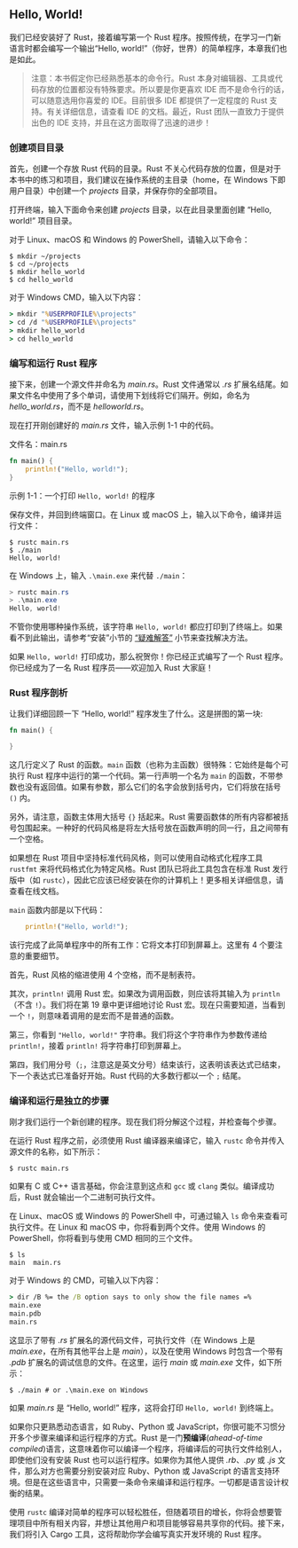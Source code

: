 ## Hello, World!

我们已经安装好了 Rust，接着编写第一个 Rust 程序。按照传统，在学习一门新语言时都会编写一个输出“Hello, world!”（你好，世界）的简单程序，本章我们也是如此。

> 注意：本书假定你已经熟悉基本的命令行。Rust 本身对编辑器、工具或代码存放的位置都没有特殊要求。所以要是你更喜欢 IDE 而不是命令行的话，可以随意选用你喜爱的 IDE。目前很多 IDE 都提供了一定程度的 Rust 支持。有关详细信息，请查看 IDE 的文档。最近，Rust 团队一直致力于提供出色的 IDE 支持，并且在这方面取得了迅速的进步！

### 创建项目目录

首先，创建一个存放 Rust 代码的目录。Rust 不关心代码存放的位置，但是对于本书中的练习和项目，我们建议在操作系统的主目录（home，在 Windows 下即用户目录）中创建一个 *projects* 目录，并保存你的全部项目。

打开终端，输入下面命令来创建 *projects* 目录，以在此目录里面创建 “Hello, world!” 项目目录。

对于 Linux、macOS 和 Windows 的 PowerShell，请输入以下命令：

```console
$ mkdir ~/projects
$ cd ~/projects
$ mkdir hello_world
$ cd hello_world
```

对于 Windows CMD，输入以下内容：

```cmd
> mkdir "%USERPROFILE%\projects"
> cd /d "%USERPROFILE%\projects"
> mkdir hello_world
> cd hello_world
```

### 编写和运行 Rust 程序

接下来，创建一个源文件并命名为 *main.rs*。Rust 文件通常以 *.rs* 扩展名结尾。如果文件名中使用了多个单词，请使用下划线将它们隔开。例如，命名为 *hello_world.rs*，而不是 *helloworld.rs*。

现在打开刚创建好的 *main.rs* 文件，输入示例 1-1 中的代码。

<span class="filename">文件名：main.rs</span>

```rust
fn main() {
    println!("Hello, world!");
}
```

<span class="caption">示例 1-1：一个打印 `Hello, world!` 的程序</span>

保存文件，并回到终端窗口。在 Linux 或 macOS 上，输入以下命令，编译并运行文件：

```console
$ rustc main.rs
$ ./main
Hello, world!
```

在 Windows 上，输入 `.\main.exe` 来代替 `./main`：

```powershell
> rustc main.rs
> .\main.exe
Hello, world!
```

不管你使用哪种操作系统，该字符串 `Hello, world!` 都应打印到了终端上。如果看不到此输出，请参考“安装”小节的 [“疑难解答”][troubleshooting]<!-- ignore --> 小节来查找解决方法。

如果 `Hello, world!` 打印成功，那么祝贺你！你已经正式编写了一个 Rust 程序。你已经成为了一名 Rust 程序员——欢迎加入 Rust 大家庭！

### Rust 程序剖析

让我们详细回顾一下 “Hello, world!” 程序发生了什么。这是拼图的第一块:

```rust
fn main() {

}
```

这几行定义了 Rust 的函数。`main` 函数（也称为主函数）很特殊：它始终是每个可执行 Rust 程序中运行的第一个代码。第一行声明一个名为 `main` 的函数，不带参数也没有返回值。如果有参数，那么它们的名字会放到括号内，它们将放在括号 `()` 内。

另外，请注意，函数主体用大括号 `{}` 括起来。Rust 需要函数体的所有内容都被括号包围起来。一种好的代码风格是将左大括号放在函数声明的同一行，且之间带有一个空格。

如果想在 Rust 项目中坚持标准代码风格，则可以使用自动格式化程序工具 `rustfmt` 来将代码格式化为特定风格。Rust 团队已将此工具包含在标准 Rust 发行版中（如 `rustc`），因此它应该已经安装在你的计算机上！更多相关详细信息，请查看在线文档。

`main` 函数内部是以下代码：

```rust
    println!("Hello, world!");
```

该行完成了此简单程序中的所有工作：它将文本打印到屏幕上。这里有 4 个要注意的重要细节。

首先，Rust 风格的缩进使用 4 个空格，而不是制表符。

其次，`println!` 调用 Rust 宏。如果改为调用函数，则应该将其输入为 `println`（不含 `!`）。我们将在第 19 章中更详细地讨论 Rust 宏。现在只需要知道，当看到一个 `!`，则意味着调用的是宏而不是普通的函数。

第三，你看到 `"Hello, world!"` 字符串。我们将这个字符串作为参数传递给 `println!`，接着 `println!` 将字符串打印到屏幕上。

第四，我们用分号（`;`，注意这是英文分号）结束该行，这表明该表达式已结束，下一个表达式已准备好开始。Rust 代码的大多数行都以一个 `;` 结尾。

### 编译和运行是独立的步骤

刚才我们运行一个新创建的程序。现在我们将分解这个过程，并检查每个步骤。

在运行 Rust 程序之前，必须使用 Rust 编译器来编译它，输入 `rustc` 命令并传入源文件的名称，如下所示：

```console
$ rustc main.rs
```

如果有 C 或 C++ 语言基础，你会注意到这点和 `gcc` 或 `clang` 类似。编译成功后，Rust 就会输出一个二进制可执行文件。

在 Linux、macOS 或 Windows 的 PowerShell 中，可通过输入 `ls` 命令来查看可执行文件。在 Linux 和 macOS 中，你将看到两个文件。使用 Windows 的 PowerShell，你将看到与使用 CMD 相同的三个文件。

```console
$ ls
main  main.rs
```

对于 Windows 的 CMD，可输入以下内容：

```cmd
> dir /B %= the /B option says to only show the file names =%
main.exe
main.pdb
main.rs
```

这显示了带有 *.rs* 扩展名的源代码文件，可执行文件（在 Windows 上是 *main.exe*，在所有其他平台上是 *main*），以及在使用 Windows 时包含一个带有 *.pdb* 扩展名的调试信息的文件。在这里，运行 *main* 或 *main.exe* 文件，如下所示：

```console
$ ./main # or .\main.exe on Windows
```

如果 *main.rs* 是 “Hello, world!” 程序，这将会打印 `Hello, world!` 到终端上。

如果你只更熟悉动态语言，如 Ruby、Python 或 JavaScript，你很可能不习惯分开多个步骤来编译和运行程序的方式。Rust 是一门**预编译**(*ahead-of-time compiled*)语言，这意味着你可以编译一个程序，将编译后的可执行文件给别人，即使他们没有安装 Rust 也可以运行程序。如果你为其他人提供 *.rb*、*.py* 或 *.js* 文件，那么对方也需要分别安装对应 Ruby、Python 或 JavaScript 的语言支持环境。但是在这些语言中，只需要一条命令来编译和运行程序。一切都是语言设计权衡的结果。

使用 `rustc` 编译对简单的程序可以轻松胜任，但随着项目的增长，你将会想要管理项目中所有相关内容，并想让其他用户和项目能够容易共享你的代码。接下来，我们将引入 Cargo 工具，这将帮助你学会编写真实开发环境的 Rust 程序。

[troubleshooting]: ch01-01-installation.html#troubleshooting
